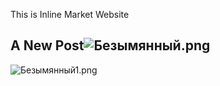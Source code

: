 This is Inline Market Website
## A New Post![Безымянный.png]({{site.baseurl}}/Безымянный.png)
![Безымянный1.png]({{site.baseurl}}/Безымянный1.png)
##




